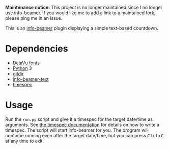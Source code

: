 **Maintenance notice:** This project is no longer maintained since I no longer use info-beamer. If you would like me to add a link to a maintained fork, please ping me in an issue.

This is an [info-beamer](https://info-beamer.com/) plugin displaying a simple text-based countdown.

# Dependencies

* [DejaVu fonts](https://packages.debian.org/stable/fonts-dejavu)
* [Python](https://www.python.org/) 3
* [gitdir](https://github.com/fenhl/gitdir)
* [info-beamer-text](https://github.com/fenhl/info-beamer-text)
* [timespec](https://github.com/fenhl/timespec)

# Usage

Run the `run.py` script and give it a timespec for the target date/time as arguments. See [the timespec documentation](https://github.com/fenhl/timespec#syntax) for details on how to write a timespec. The script will start info-beamer for you. The program will continue running even after the target date/time, but you can press <kbd>Ctrl</kbd>+<kbd>C</kbd> at any time to exit.
